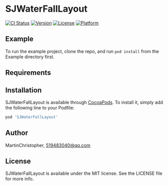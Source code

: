 # SJWaterFallLayout

[![CI Status](https://img.shields.io/travis/MartinChristopher/SJWaterFallLayout.svg?style=flat)](https://travis-ci.org/MartinChristopher/SJWaterFallLayout)
[![Version](https://img.shields.io/cocoapods/v/SJWaterFallLayout.svg?style=flat)](https://cocoapods.org/pods/SJWaterFallLayout)
[![License](https://img.shields.io/cocoapods/l/SJWaterFallLayout.svg?style=flat)](https://cocoapods.org/pods/SJWaterFallLayout)
[![Platform](https://img.shields.io/cocoapods/p/SJWaterFallLayout.svg?style=flat)](https://cocoapods.org/pods/SJWaterFallLayout)

## Example

To run the example project, clone the repo, and run `pod install` from the Example directory first.

## Requirements

## Installation

SJWaterFallLayout is available through [CocoaPods](https://cocoapods.org). To install
it, simply add the following line to your Podfile:

```ruby
pod 'SJWaterFallLayout'
```

## Author

MartinChristopher, 519483040@qq.com

## License

SJWaterFallLayout is available under the MIT license. See the LICENSE file for more info.
